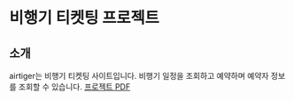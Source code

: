 # 비행기 티켓팅 프로젝트
## 소개
airtiger는 비행기 티켓팅 사이트입니다. 비행기 일정을 조회하고 예약하며 예약자 정보를 조회할 수 있습니다.
[프로젝트 PDF ](https://drive.google.com/file/d/1WhKek87xikd-gkX8EE6E49gzQ56ztJKs/view?usp=sharing)

